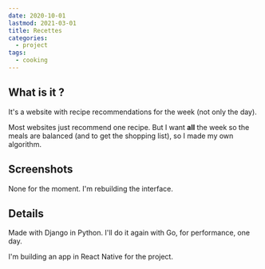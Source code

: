 ```yaml
---
date: 2020-10-01
lastmod: 2021-03-01
title: Recettes
categories:
  - project
tags:
  - cooking
---
```


## What is it ?

It's a website with recipe recommendations for the week (not only the day).

Most websites just recommend one recipe. But I want **all** the week so the meals are balanced (and to get the shopping list), so I made my own algorithm.

## Screenshots

None for the moment. I'm rebuilding the interface.

## Details

Made with Django in Python. I'll do it again with Go, for performance, one day.

I'm building an app in React Native for the project.
